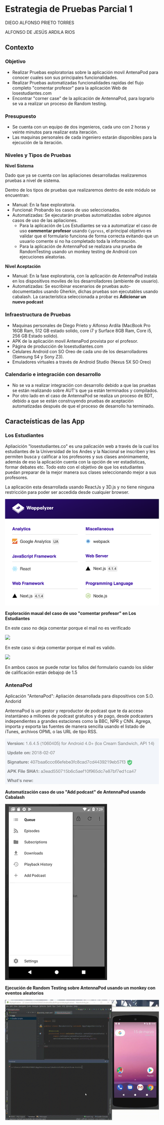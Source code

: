 # Estrategia de Pruebas Parcial 1

DIEGO ALFONSO PRIETO TORRES

ALFONSO DE JESÚS ARDILA RIOS

## Contexto

### Objetivo

* Realizar Pruebas exploratorias sobre la aplicación movil AntenaPod para conocer cuales son sus principales funcionalidades.
* Realizar Pruebas automatizadas funcionalidades rapidas del flujo completo "comentar profesor" para la aplicación Web de losestudiantes.com 
* Encontrar "corner case" de la aplicación de AntennaPod, para lograrlo se va a realizar un proceso de Random testing.

### Presupuesto

* Se cuenta con un equipo de dos ingenieros, cada uno con 2 horas y veinte minutos para realizar esta iteración.
* Las maquinas personales de cada ingeniero estarán disponibles para la ejecución de la iteración.

### Niveles y Tipos de Pruebas

**Nivel Sistema**

Dado que ya se cuenta con las apliaciones desarrolladas realizaremos pruebas a nivel de sistema.

Dentro de los tipos de pruebas que realizaremos dentro de este módulo se encuentran:

* Manual: En la fase exploratoria.
* Funcional: Probando los casos de uso seleccionados.
* Automatizadas: Se ejecutarán pruebas automatizadas sobre algunos casos de uso de las apliaciones.
    * Para la aplicación de Los Estudiantes se va a automatizar el caso de uso **commentar profesor** usando `Cypress`, el principal objetivo es validar que el formulario funciona de forma correcta evitando que un usuario comente si no ha completado toda la información.
    * Para la aplicación de AntennaPod se realizara una prueba de RandomTesting usando un monkey testing de Android con ejecuciones aleatorias.

**Nivel Aceptación**        

* Manual: En la fase exploratoria, con la aplicación de AntennaPod instala en los dispositivos moviles de los desarrolladores (ambiente de usuario).
* Automatizadas: Se escribinar escenarios de pruebas auto-documentados usando Gherkin, dichas pruebas son ejecutables usando cabalash. La característica seleccionada a probar es **Adicionar un nuevo podcast**

### Infraestructura de Pruebas

* Maquinas personales de Diego Prieto y Alfonso Ardila (MacBook Pro 16GB Ram, 512 GB estado solido, core i7 y Surface 8GB Ram, Core i5, 256 GB Estado solido).
* APK de la aplicación movil AntenaPod provista por el profesor.
* Página de producción de losestudiantes.com
* Celulares Android con SO Oreo de cada uno de los desarrolladores (Samsung S4 y Sony Z3).
* Emuladores virtuales a través de Android Studio (Nexus 5X SO Oreo)

### Calendario e integración con desarrollo

* No se va a realizar integración con desarrollo debido a que las pruebas se están realizando sobre AUT's que ya están terminados y compilados.
* Por otro lado en el caso de AntennaPod se realiza un proceso de BDT, debido a que se están construyendo pruebas de aceptación automatizadas después de que el proceso de desarrollo ha terminado.

## Caracteísticas de las App

### Los Estudiantes

Apliacición "losestudiantes.co" es una palicación web a través de la cual los estudiantes de la Universidad de los Andes y la Nacional se inscriben y les permiten busca y calificar a los profesores y sus clases anónimamente, además de eso la aplicación cuenta con la opción de ver estadisticas, formar debates etc. Todo esto con el objetivo de que los estudiantes puedan preparar de la mejor manera sus clases seleccionando mejor a sus profesores.

La aplicación esta desarrollada usando ReactJs y 3D.js y no tiene ninguna restricción para poder ser accedida desde cualquier browser.

![](assets/le1.png)

**Exploración maual del caso de uso "comentar profesor" en Los Estudiantes**

En este caso no deja comentar porque el mail no es verificado

![](assets/le-manual.gif)

En este caso si deja comentar porque el mail es valido.

![](assets/le-manual2.gif)

En ambos casos se puede notar los fallos del formulario cuando los slider de calificación están debajop de 1.5

### AntenaPod

Aplicación "AntenaPod": Apliación desarrollada para dispositivos con S.O. Andorid

AntennaPod is un gestor y reproductor de podcast que te da acceso instantáneo a millones de podcast gratuitos y de pago, desde podcasters independientes a grandes estaciones como la BBC, NPR y CNN. Agrega, importa y exporta las fuentes de manera sencilla usando el listado de iTunes, archivos OPML o las URL de tipo RSS.

![](assets/ap1.png)

**Automatización caso de uso "Add podcast" de AntennaPod usando Cabalash**

![](assets/antennapod1.gif)

**Ejecución de Random Testing sobre AntennaPod usando un monkey con eventos aleatorios**

![](assets/monkeytesting-AntenaPod.gif)



